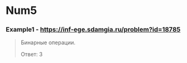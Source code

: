 # Num5
### Example1 - https://inf-ege.sdamgia.ru/problem?id=18785
> Бинарные операции.
> 
> Ответ: 3